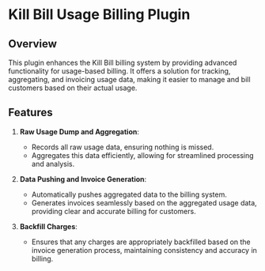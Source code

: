 # Kill Bill Usage Billing Plugin

## Overview

This plugin enhances the Kill Bill billing system by providing advanced functionality for usage-based billing. It offers a solution for tracking, aggregating, and invoicing usage data, making it easier to manage and bill customers based on their actual usage.

## Features

1. **Raw Usage Dump and Aggregation**:
    - Records all raw usage data, ensuring nothing is missed.
    - Aggregates this data efficiently, allowing for streamlined processing and analysis.

2. **Data Pushing and Invoice Generation**:
    - Automatically pushes aggregated data to the billing system.
    - Generates invoices seamlessly based on the aggregated usage data, providing clear and accurate billing for customers.

3. **Backfill Charges**:
    - Ensures that any charges are appropriately backfilled based on the invoice generation process, maintaining consistency and accuracy in billing.
